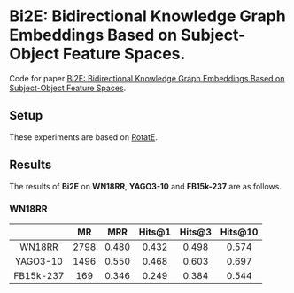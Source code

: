 # Bi2E: Bidirectional Knowledge Graph Embeddings Based on  Subject-Object Feature Spaces.

Code for paper [Bi2E: Bidirectional Knowledge Graph Embeddings Based on Subject-Object Feature Spaces](https://openreview.net/pdf?id=weNI9o5Sgf).

## Setup
These experiments are based on [RotatE](https://github.com/DeepGraphLearning/KnowledgeGraphEmbedding).
<!-- To run the code, you need the following dependencies:
- [Pytorch 1.6.0](https://pytorch.org/) -->
## Results
The results of **Bi2E** on **WN18RR**, **YAGO3-10** and **FB15k-237** are as follows.
### WN18RR
| | MR| MRR| Hits@1| Hits@3| Hits@10|
|:------:|:------:|:------:|:------:|:--------:|:--------:|
| WN18RR | 2798 | 0.480 | 0.432 | 0.498 | 0.574 | 
| YAGO3-10 | 1496 | 0.550 | 0.468 | 0.603 | 0.697 |
|FB15k-237| 169| 0.346| 0.249| 0.384|0.544|
